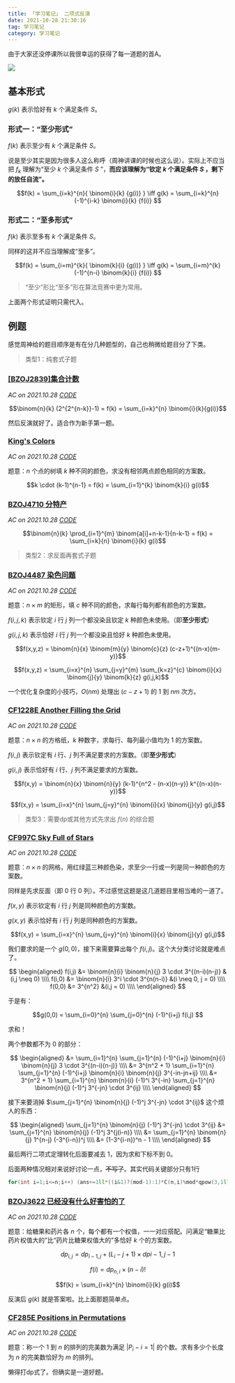 ```yaml
---
title: 「学习笔记」 二项式反演
date: 2021-10-28 21:30:16
tag: 学习笔记
category: 学习笔记
---
```


由于大家还没停课所以我很幸运的获得了每一道题的首A。

![](/image/20211028.png)

## 基本形式

$g(k)$ 表示恰好有 $k$ 个满足条件 $S$。

### 形式一：“至少形式”

$f(k)$ 表示至少有 $k$ 个满足条件 $S$。

说是至少其实是因为很多人这么称呼（周神讲课的时候也这么说）。实际上不应当把 $f_k$ 理解为“至少 $k$ 个满足条件 $S$ ”，**而应该理解为“钦定 $k$ 个满足条件 $S$ ，剩下的放任自流”。**

$$f(k) = \sum_{i=k}^{n}{ \binom{i}{k} {g(i)} } \iff g(k) = \sum_{i=k}^{n} (-1)^{i-k} \binom{i}{k} {f(i)} $$

### 形式二：“至多形式”

$f(k)$ 表示至多有 $k$ 个满足条件 $S$。

同样的这并不应当理解成“至多”。

$$f(k) = \sum_{i=m}^{k}{ \binom{k}{i} {g(i)} } \iff g(k) = \sum_{i=m}^{k} (-1)^{n-i} \binom{k}{i} {f(i)} $$

> “至少”形比“至多”形在算法竞赛中更为常用。

上面两个形式证明只需代入。

## 例题

感觉周神给的题目顺序是有在分几种题型的，自己也稍微给题目分了下类。

> 类型1：纯套式子题

### [[BZOJ2839]集合计数](https://hydro.ac/d/bzoj/p/2839)

*AC on 2021.10.28 [CODE](/post/code/#BZOJ2839])*

$$\binom{n}{k} (2^{2^{n-k}}-1) = f(k) = \sum_{i=k}^{n} \binom{i}{k}{g(i)}$$

然后反演就好了。适合作为新手第一题。

### [King's Colors](https://codeforces.com/gym/101933/problem/K)

*AC on 2021.10.28 [CODE](/post/code/#gym101933K)*

题意：$n$ 个点的树填 $k$ 种不同的颜色，求没有相邻两点颜色相同的方案数。

$$k \cdot (k-1)^{n-1} = f(k) = \sum_{i=1}^{k} \binom{k}{i} g(i)$$

### [BZOJ4710 分特产](https://hydro.ac/d/bzoj/p/4710)

*AC on 2021.10.28 [CODE](/post/code/#BZOJ4710)*

$$\binom{n}{k} \prod_{i=1}^{m} \binom{a[i]+n-k-1}{n-k-1} = f(k) = \sum_{i=k}{n} \binom{i}{k} g(i)$$

> 类型2：求反面再套式子题

### [BZOJ4487 染色问题](https://hydro.ac/d/bzoj/p/4487)

*AC on 2021.10.28 [CODE](/post/code/#BZOJ4487)*

题意：$n \times m$ 的矩形，填 $c$ 种不同的颜色，求每行每列都有颜色的方案数。

$f(i,j,k)$ 表示钦定 $i$ 行 $j$ 列一个都没染且钦定 $k$ 种颜色未使用。（即**至少形式**）

$g(i,j,k)$ 表示恰好 $i$ 行 $j$ 列一个都没染且恰好 $k$ 种颜色未使用。

$$f(x,y,z) = \binom{n}{x} \binom{m}{y} \binom{c}{z} (c-z+1)^{(n-x)(m-y)}$$

$$f(x,y,z) = \sum_{i=x}^{n} \sum_{j=y}^{m} \sum_{k=z}^{c} \binom{i}{x} \binom{j}{y} \binom{k}{z} g(i,j,k)$$

一个优化复杂度的小技巧，$O(nm)$ 处理出 $(c-z+1)$ 的 $1$ 到 $nm$ 次方。

### [CF1228E Another Filling the Grid](https://codeforces.com/problemset/problem/1228/E)

*AC on 2021.10.28 [CODE](/post/code/#CF1228E)*

题意：$n \times n$ 的方格纸，$k$ 种数字，求每行、每列最小值均为 $1$ 的方案数。

$f(i,j)$ 表示钦定有 $i$ 行、$j$ 列不满足要求的方案数。（即**至少形式**）

$g(i,j)$ 表示恰好有 $i$ 行、$j$ 列不满足要求的方案数。

$$f(x,y) = \binom{n}{x} \binom{n}{y} (k-1)^{n^2 - (n-x)(n-y)} k^{(n-x)(n-y)}$$

$$f(x,y) = \sum_{i=x}^{n} \sum_{j=y}^{n} \binom{i}{x} \binom{j}{y} g(i,j)$$

> 类型3：需要dp或其他方式先求出 $f(n)$ 的综合题

### [CF997C Sky Full of Stars](https://codeforces.com/problemset/problem/997/C)

*AC on 2021.10.28 [CODE](/post/code/#CF997C)*

题意：$n \times n$ 的网格，用红绿蓝三种颜色染，求至少一行或一列是同一种颜色的方案数。

同样是先求反面（即 $0$ 行 $0$ 列）。不过感觉这题是这几道题目里相当难的一道了。

$f(x,y)$ 表示钦定有 $i$ 行 $j$ 列是同种颜色的方案数。

$g(x,y)$ 表示恰好有 $i$ 行 $j$ 列是同种颜色的方案数。

$$f(x,y) = \sum_{i=x}^{n} \sum_{j=y}^{n} \binom{i}{x} \binom{j}{y} g(i,j)$$

我们要求的是一个 $g(0,0)$，接下来需要算出每个 $f(i,j)$。这个大分类讨论就是难点了。

$$
\begin{aligned}
    f(i,j) &= \binom{n}{i} \binom{n}{j} 3 \cdot 3^{(n-i)(n-j)} &(i,j \neq 0) \\\\
    f(i,0) &= \binom{n}{i} 3^i \cdot 3^{n(n-i)} &(i \neq 0, j = 0) \\\\
    f(0,0) &= 3^{n^2} &(i,j = 0) \\\\
\end{aligned}
$$

于是有：

$$g(0,0) = \sum_{i=0}^{n} \sum_{j=0}^{n} (-1)^{i+j} f(i,j) $$

求和！

两个参数都不为 $0$ 的部分：

$$
\begin{aligned}
    &= \sum_{i=1}^{n} \sum_{j=1}^{n} (-1)^{i+j} \binom{n}{i} \binom{n}{j} 3 \cdot 3^{(n-i)(n-j)} \\\\
    &= 3^{n^2 + 1} \sum_{i=1}^{n} \sum_{j=1}^{n} (-1)^{i+j} \binom{n}{i} \binom{n}{j} 3^{-in-jn+ij} \\\\
    &= 3^{n^2 + 1} \sum_{i=1}^{n} \binom{n}{i} (-1)^i 3^{-in} \sum_{j=1}^{n} \binom{n}{j} (-1)^j 3^{-jn} \cdot 3^{ij} \\\\
\end{aligned}
$$

接下来要消掉 $\sum_{j=1}^{n} \binom{n}{j} (-1)^j 3^{-jn} \cdot 3^{ij}$ 这个烦人的东西：

$$
\begin{aligned}
    \sum_{j=1}^{n} \binom{n}{j} (-1)^j 3^{-jn} \cdot 3^{ij} &= \sum_{j=1}^{n} \binom{n}{j} (-1)^j 3^{j(i-n)} \\\\
    &= \sum_{j=1}^{n} \binom{n}{j} 1^{n-j} (-3^{i-n})^j \\\\
    &= (1-3^{i-n})^n - 1 \\\\
\end{aligned}
$$

最后两行二项式定理转化后面要减去 $1$，因为求和下标不到 $0$。

后面两种情况相对来说好讨论一点，~~不写了~~。其实代码关键部分只有1行

```cpp
for(int i=1;i<=n;i++) (ans+=1ll*((i&1)?(mod-1):1)*C(n,i)%mod*qpow(3,1ll*(mod-1-i)*n%(mod-1))%mod*(qpow((1-qpow(3,i-n+mod-1)+mod)%mod,n)-1+mod)%mod)%=mod;
```

### [BZOJ3622 已经没有什么好害怕的了](https://hydro.ac/d/bzoj/p/3622)

*AC on 2021.10.28 [CODE](\post\code\#BZOJ3622)*

题意：给糖果和药片各 $n$ 个，每个都有一个权值，一一对应搭配。问满足“糖果比药片权值大的”比“药片比糖果权值大的”多恰好 $k$ 个的方案数。

$$dp_{i,j} = dp_{i-1,j} + (L_i - j + 1) \times dp{i-1,j-1}$$

$$f(i) = dp_{n,i} \times (n-i)!$$

$$f(k) = \sum_{i=k}^{n} \binom{i}{k} g(i)$$

反演后 $g(k)$ 就是答案啦。比上面那题简单点。

### [CF285E Positions in Permutations](https://codeforces.com/problemset/problem/285/E)

*AC on 2021.10.28 [CODE](/post/code/#CF285E)*

题意：称一个 $1$ 到 $n$ 的排列的完美数为满足 $|P_i - i = 1|$ 的个数。求有多少个长度为 $n$ 的完美数恰好为 $m$ 的排列。

懒得打dp式了。但确实是一道好题。